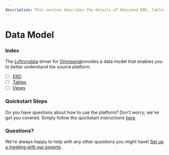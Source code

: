 ```yaml
---
description: This section describes the details of Omnisend ERD, Tables, and Views.
---
```


# Data Model

### Index

The  [Lyftrondata](https://www.lyftrondata.com/) driver for [Omnisend](https://www.lyftrondata.com/integration/marketing-analytics/omnisend/)provides a data model that enables you to better understand the source platform.

* [ ] [ERD](../../../marketing-analytics/omnisend/data-model/erd.md)
* [ ] [Tables](../../../marketing-analytics/omnisend/data-model/tables.md)
* [ ] [Views](../../../marketing-analytics/omnisend/data-model/views.md)

### Quickstart Steps

Do you have questions about how to use the platform? Don't worry; we've got you covered. Simply follow the quickstart instructions [here](../../../marketing-analytics/omnisend/quickstart-steps.md).

### Questions? <a href="#questions" id="questions"></a>

We're always happy to help with any other questions you might have! [Set up a meeting with our experts](https://www.lyftrondata.com/book-a-meeting/).

